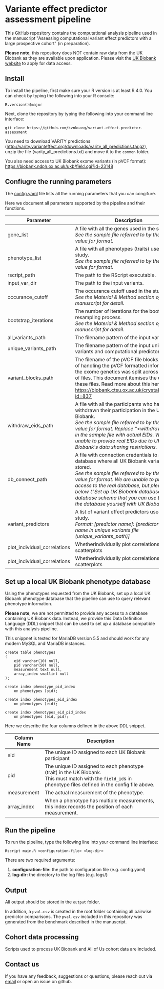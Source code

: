 # Variante effect predictor assessment pipeline

This GitHub repository contains the computational analysis pipeline used in the manuscript "Assessing computational variant effect predictors with a large prospective cohort" (in preparation).

**Please note**, this repository does NOT contain raw data from the UK Biobank as they are available upon application. Please visit the [UK Biobank website](https://www.ukbiobank.ac.uk/) to apply for data access.

## Install

To install the pipeline, first make sure your R version is at least R 4.0. You can check by typing the following into your R console:

```{r}
R.version()$major
```

Next, clone the repository by typing the following into your command line interface:
```
git clone https://github.com/kvnkuang/variant-effect-predictor-assessment
```

You need to download VARITY predictions (http://varity.varianteffect.org/downloads/varity_all_predictions.tar.gz), unzip the file (varity_all_predictions.txt) and move it to the `common` folder.

You also need access to UK Biobank exome variants (in pVCF format): https://biobank.ndph.ox.ac.uk/ukb/field.cgi?id=23148

## Confiugre the running parameters

The [config.yaml](config.yaml) file lists all the running parameters that you can congifure.

Here we document all parameters supported by the pipeline and their functions.

| Parameter | Description | Default Value |
| --- | --- | --- |
| gene_list| A file with all the genes used in the study.<br>*See the sample file referred to by the default value for format.* | [common/genes.csv](common/genes.csv) |
| phenotype_list | A file with all phenotypes (traits) used in the study. <br>*See the sample file referred to by the default value for format.* | [common/phenotypeDescriptions.csv](common/phenotypeDescriptions.csv) |
| rscript_path | The path to the RScript executable. | Rscript |
| input_var_dir | The path to the input variants. | input |
| occurance_cutoff | The occurance cutoff used in the study.<br>*See the Material & Method section of the manuscript for detail.* | 10 |
| bootstrap_iterations | The number of iterations for the bootstrap resampling process.<br>*See the Material & Method section of the manuscript for detail.* | 1000 |
| all_variants_path | The filename pattern of the input variant files. | ukb23148_c%s_b%s_v1_filtered_mut.csv |
| unique_variants_path | The filename pattern of the input unique variants and computational predictor scores. | ukb23148_c%s_b%s_v1_all_weights.csv |
| variant_blocks_path | The filename of the pVCF file blocks. For ease of handling the pVCF formatted information for the exome genetics was split across a number of files. This document itemises the content of these files. Read more about this here: https://biobank.ctsu.ox.ac.uk/crystal/refer.cgi?id=837 | common/pvcf_blocks.txt |
| withdraw_eids_path | A file with all the participants who have withdrawn their participation in the UK Biobank.<br>*See the sample file referred to by the default value for format. Replace "<withdrawn_eidx>" in the sample file with actual EIDs. We are unable to provide real EIDs due to UK Biobank's data sharing restrictions.* | [common/withdraws.csv](common/withdraws.csv) |
| db_connect_path | A file with connection credentials to a local database where all UK Biobank variants are stored.<br>*See the sample file referred to by the default value for format. We are unable to provide access to the real database, but please see below ("Set up UK Biobank database") for the database schema that you can use to set up the database yourself with UK Biobank data.* | [db_connect.yaml](db_connect.yaml) |
| variant_predictors | A list of variant effect predictors used in the study.<br>*Format: [predictor name]: [predictor column name in unique variants file (unique_variants_path)]* | *!incomplete list!*<br>VARITY: VARITY_R_LOO_LOO<br>PolyPhen-2: Polyphen2_selected_HVAR_score<br>... |
| plot_individual_correlations | Whetherindividually plot correlations as scatterplots | FALSE |
| plot_individual_correlations | Whetherindividually plot correlations as scatterplots | FALSE |

## Set up a local UK Biobank phenotype database

Using the phenotypes requested from the UK Biobank, set up a local UK Biobank phenotype database that the pipeline can use to query relevant phenotype information.

**Please note**, we are not permitted to provide any access to a database containing UK Biobank data. Instead, we provide this Data Definition Language (DDL) snippet that can be used to set up a database compatible with this analysis pipeline.

This snippnet is tested for MariaDB version 5.5 and should work for any modern MySQL and MariaDB instances.

```
create table phenotypes
(
	eid varchar(10) null,
	pid varchar(50) null,
	measurement text null,
	array_index smallint null
);

create index phenotype_pid_index
	on phenotypes (pid);

create index phenotypes_eid_index
	on phenotypes (eid);

create index phenotypes_eid_pid_index
	on phenotypes (eid, pid);
```

Here we describe the four columns defined in the above DDL snippet.

| Column Name | Description |
| --- | --- |
| eid | The unique ID assigned to each UK Biobank participant |
| pid | The unique ID assigned to each phenotype (trait) in the UK Biobank.<br>This must match with the `field_id`s in phenotype files defined in the config file above. |
| measurement | The actual measurement of the phenotype. |
| array_index | When a phenotype has multiple measurements, this index records the position of each measurement. |

## Run the pipeline

To run the pipeline, type the following line into your command line interface:

```
Rscript main.R <configuration-file> <log-dir>
```

There are two required arguments:
1. **configuration-file:** the path to configuration file (e.g. config.yaml)
2. **log-dir:** the directory to the log files (e.g. logs/)

## Output

All output should be stored in the `output` folder.

In addition, a `pval.csv` is created in the root folder containing all pairwise predictor comparisons. The `pval.csv` included in this repository was generated from the benchmark described in the manuscript.

## Cohort data processing
Scripts used to process UK Biobank and All of Us cohort data are included.

## Contact us

If you have any feedback, suggestions or questions, please reach out via [email](mailto:daniel.tabet@mail.utoronto.ca) or open an issue on github.
